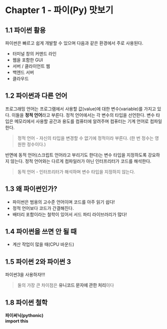 # Chapter 1 - 파이(Py) 맛보기

## 1.1 파이썬 활용

파이썬은 빠르고 쉽게 개발할 수 있으며 다음과 같은 환경에서 주로 사용된다.

- 터미널 창의 커맨드 라인
- 웹을 포함한 GUI
- 서버 / 클라이언트 웹
- 백엔드 서버
- 클라우드

## 1.2 파이썬과 다른 언어

프로그래밍 언어는 프로그램에서 사용할 값(value)에 대한 변수(variable)를 가지고 있다. 이들을 **정적 언어**라고 부른다. 정적 언어에서는 각 변수의 타입을 선언한다. 변수 타입은 메모리에서 사용할 공간과 용도를 컴퓨터에 알려주며 컴퓨터는 기계 언어로 컴파일한다.

> 정적 언어 - 자신의 타입을 변경할 수 없기에 정적이라 부른다. (한 번 정수는 영원한 정수이다.)

반면에 동적 언어(스크립트 언어라고 부리기도 한다)는 변수 타입을 지정하도록 강요하지 않는다. 정적 언어와는 다르게 컴파일러가 아닌 인터프리터가 코드를 해석한다.

> 동적 언어 - 인터프리터가 해석하며 변수 타입을 지정하지 않는다.

## 1.3 왜 파이썬인가?

- 파이썬은 범용의 고수준 언어이며 코드를 아주 읽기 쉽다!
- 정적 언어보다 코드가 간결해진다.
- 배터리 포함이라는 철학이 있어서 서드 파티 라이브러리가 많다!

## 1.4 파이썬을 쓰면 안 될 때

- 계산 작업이 많을 때(CPU 바운드)

## 1.5 파이썬 2와 파이썬 3

파이썬3을 사용하자!!!

> 둘의 가장 큰 차이점은 **유니코드 문자에 관한 처리**이다

## 1.8 파이썬 철학

**파이써닉(pythonic)**  
**import this**
